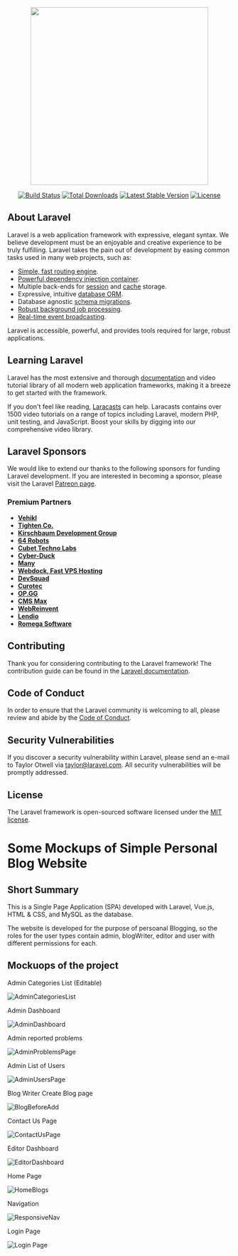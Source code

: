 <p align="center"><a href="https://laravel.com" target="_blank"><img src="https://raw.githubusercontent.com/laravel/art/master/logo-lockup/5%20SVG/2%20CMYK/1%20Full%20Color/laravel-logolockup-cmyk-red.svg" width="400"></a></p>

<p align="center">
<a href="https://travis-ci.org/laravel/framework"><img src="https://travis-ci.org/laravel/framework.svg" alt="Build Status"></a>
<a href="https://packagist.org/packages/laravel/framework"><img src="https://img.shields.io/packagist/dt/laravel/framework" alt="Total Downloads"></a>
<a href="https://packagist.org/packages/laravel/framework"><img src="https://img.shields.io/packagist/v/laravel/framework" alt="Latest Stable Version"></a>
<a href="https://packagist.org/packages/laravel/framework"><img src="https://img.shields.io/packagist/l/laravel/framework" alt="License"></a>
</p>

## About Laravel

Laravel is a web application framework with expressive, elegant syntax. We believe development must be an enjoyable and creative experience to be truly fulfilling. Laravel takes the pain out of development by easing common tasks used in many web projects, such as:

- [Simple, fast routing engine](https://laravel.com/docs/routing).
- [Powerful dependency injection container](https://laravel.com/docs/container).
- Multiple back-ends for [session](https://laravel.com/docs/session) and [cache](https://laravel.com/docs/cache) storage.
- Expressive, intuitive [database ORM](https://laravel.com/docs/eloquent).
- Database agnostic [schema migrations](https://laravel.com/docs/migrations).
- [Robust background job processing](https://laravel.com/docs/queues).
- [Real-time event broadcasting](https://laravel.com/docs/broadcasting).

Laravel is accessible, powerful, and provides tools required for large, robust applications.

## Learning Laravel

Laravel has the most extensive and thorough [documentation](https://laravel.com/docs) and video tutorial library of all modern web application frameworks, making it a breeze to get started with the framework.

If you don't feel like reading, [Laracasts](https://laracasts.com) can help. Laracasts contains over 1500 video tutorials on a range of topics including Laravel, modern PHP, unit testing, and JavaScript. Boost your skills by digging into our comprehensive video library.

## Laravel Sponsors

We would like to extend our thanks to the following sponsors for funding Laravel development. If you are interested in becoming a sponsor, please visit the Laravel [Patreon page](https://patreon.com/taylorotwell).

### Premium Partners

- **[Vehikl](https://vehikl.com/)**
- **[Tighten Co.](https://tighten.co)**
- **[Kirschbaum Development Group](https://kirschbaumdevelopment.com)**
- **[64 Robots](https://64robots.com)**
- **[Cubet Techno Labs](https://cubettech.com)**
- **[Cyber-Duck](https://cyber-duck.co.uk)**
- **[Many](https://www.many.co.uk)**
- **[Webdock, Fast VPS Hosting](https://www.webdock.io/en)**
- **[DevSquad](https://devsquad.com)**
- **[Curotec](https://www.curotec.com/services/technologies/laravel/)**
- **[OP.GG](https://op.gg)**
- **[CMS Max](https://www.cmsmax.com/)**
- **[WebReinvent](https://webreinvent.com/?utm_source=laravel&utm_medium=github&utm_campaign=patreon-sponsors)**
- **[Lendio](https://lendio.com)**
- **[Romega Software](https://romegasoftware.com)**

## Contributing

Thank you for considering contributing to the Laravel framework! The contribution guide can be found in the [Laravel documentation](https://laravel.com/docs/contributions).

## Code of Conduct

In order to ensure that the Laravel community is welcoming to all, please review and abide by the [Code of Conduct](https://laravel.com/docs/contributions#code-of-conduct).

## Security Vulnerabilities

If you discover a security vulnerability within Laravel, please send an e-mail to Taylor Otwell via [taylor@laravel.com](mailto:taylor@laravel.com). All security vulnerabilities will be promptly addressed.

## License

The Laravel framework is open-sourced software licensed under the [MIT license](https://opensource.org/licenses/MIT).

# Some Mockups of Simple Personal Blog Website

## Short Summary

This is a Single Page Application (SPA) developed with Laravel, Vue.js, HTML & CSS, and MySQL as the database.

The website is developed for the purpose of persoanal Blogging, so the roles for the user types contain admin, blogWriter, editor and user with different permissions for each.

## Mockuops of the project

Admin Categories List (Editable)

![AdminCategoriesList](https://user-images.githubusercontent.com/72948977/188400398-79bd49cc-4c52-4eeb-9474-d190559d138b.png)

Admin Dashboard

![AdminDashboard](https://user-images.githubusercontent.com/72948977/188400659-f64873dc-2e1d-4dc6-85e3-c49fc235896a.png)

Admin reported problems

![AdminProblemsPage](https://user-images.githubusercontent.com/72948977/188400751-acdcf10f-3d0b-4d81-8b6e-1191e1ad44ac.png)

Admin List of Users

![AdminUsersPage](https://user-images.githubusercontent.com/72948977/188400965-d587ac76-0f35-40e8-b61a-29706b3dde68.png)

Blog Writer Create Blog page

![BlogBeforeAdd](https://user-images.githubusercontent.com/72948977/188401253-43329bf8-eff1-4e6c-86c5-6f7360392e41.png)

Contact Us Page

![ContactUsPage](https://user-images.githubusercontent.com/72948977/188402132-d3fc17e4-2e83-4965-b056-1073ebd92e19.png)

Editor Dashboard

![EditorDashboard](https://user-images.githubusercontent.com/72948977/188402218-1760e79b-8535-4768-889b-2e3f83e66a6d.png)

Home Page

![HomeBlogs](https://user-images.githubusercontent.com/72948977/188402258-fd56096d-dfcb-4c76-ae3a-4ee4ef33c2b0.png)

Navigation

![ResponsiveNav](https://user-images.githubusercontent.com/72948977/188402304-2214b1ba-19b9-46bf-aa78-3de1c3c128c4.png)

Login Page

![Login Page](https://user-images.githubusercontent.com/72948977/188402333-feab0cb4-7053-4a18-b596-855cc349a089.png)


